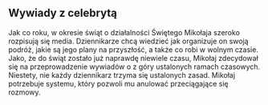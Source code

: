 ## Wywiady z celebrytą

Jak co roku, w okresie świąt o działalności Świętego Mikołaja szeroko rozpisują się media. Dziennikarze chcą wiedzieć jak organizuje on swoją podróż, jakie są jego plany na przyszłość, a także co robi w wolnym czasie. Jako, że do świąt zostało już naprawdę niewiele czasu, Mikołaj zdecydował się na przeprowadzenie wywiadów o z góry ustalonych ramach czasowych. Niestety, nie każdy dziennikarz trzyma się ustalonych zasad. Mikołaj potrzebuje systemu, który pozwoli mu anulować przeciągające się rozmowy.
